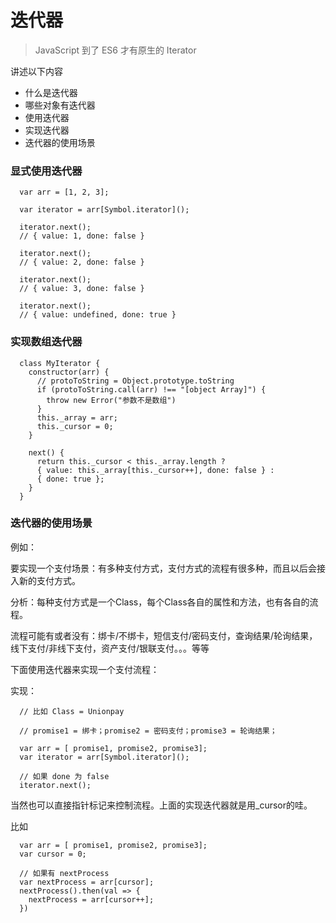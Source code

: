 # 迭代器

> JavaScript 到了 ES6 才有原生的 Iterator

讲述以下内容
* 什么是迭代器
* 哪些对象有迭代器
* 使用迭代器
* 实现迭代器
* 迭代器的使用场景

### 显式使用迭代器

```
  var arr = [1, 2, 3];

  var iterator = arr[Symbol.iterator]();

  iterator.next();
  // { value: 1, done: false }

  iterator.next();
  // { value: 2, done: false }

  iterator.next();
  // { value: 3, done: false }

  iterator.next();
  // { value: undefined, done: true }
```


### 实现数组迭代器

```
  class MyIterator {
    constructor(arr) {
      // protoToString = Object.prototype.toString
      if (protoToString.call(arr) !== "[object Array]") {
        throw new Error("参数不是数组")
      }
      this._array = arr;
      this._cursor = 0;
    }

    next() {
      return this._cursor < this._array.length ?
      { value: this._array[this._cursor++], done: false } :
      { done: true };
    }
  }
```

### 迭代器的使用场景

例如：

要实现一个支付场景：有多种支付方式，支付方式的流程有很多种，而且以后会接入新的支付方式。

分析：每种支付方式是一个Class，每个Class各自的属性和方法，也有各自的流程。

流程可能有或者没有：绑卡/不绑卡，短信支付/密码支付，查询结果/轮询结果，线下支付/非线下支付，资产支付/银联支付。。。等等

下面使用迭代器来实现一个支付流程：

实现：
```
  // 比如 Class = Unionpay

  // promise1 = 绑卡；promise2 = 密码支付；promise3 = 轮询结果；

  var arr = [ promise1, promise2, promise3];
  var iterator = arr[Symbol.iterator]();

  // 如果 done 为 false
  iterator.next();
```

当然也可以直接指针标记来控制流程。上面的实现迭代器就是用_cursor的哇。

比如
```
  var arr = [ promise1, promise2, promise3];
  var cursor = 0;

  // 如果有 nextProcess
  var nextProcess = arr[cursor];
  nextProcess().then(val => {
    nextProcess = arr[cursor++];
  })

```